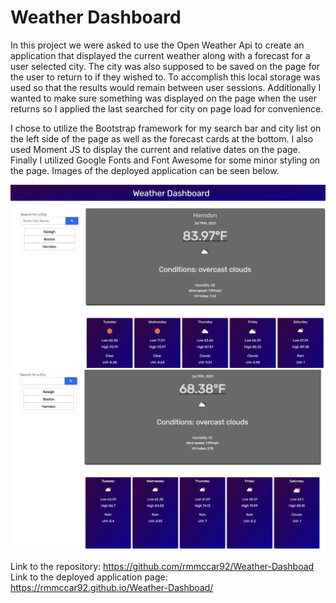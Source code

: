# Weather Dashboard

In this project we were asked to use the Open Weather Api to create an application that displayed the current weather along with a forecast for a user selected city. The city was also supposed to be saved on the page for the user to return to if they wished to. To accomplish this local storage was used so that the results would remain between user sessions. Additionally I wanted to make sure something was displayed on the page when the user returns so I applied the last searched for city on page load for convenience.

I chose to utilize the Bootstrap framework for my search bar and city list on the left side of the page as well as the forecast cards at the bottom. I also used Moment JS to display the current and relative dates on the page.  Finally I utilized Google Fonts and Font Awesome for some minor styling on the page. Images of the deployed application can be seen below.

![City One](https://github.com/rmmccar92/Weather-Dashboad/blob/main/Images/Dashboard1.JPG)
![City Two](https://github.com/rmmccar92/Weather-Dashboad/blob/main/Images/Dashboard2.JPG)


Link to the repository: https://github.com/rmmccar92/Weather-Dashboad
Link to the deployed application page: https://rmmccar92.github.io/Weather-Dashboad/